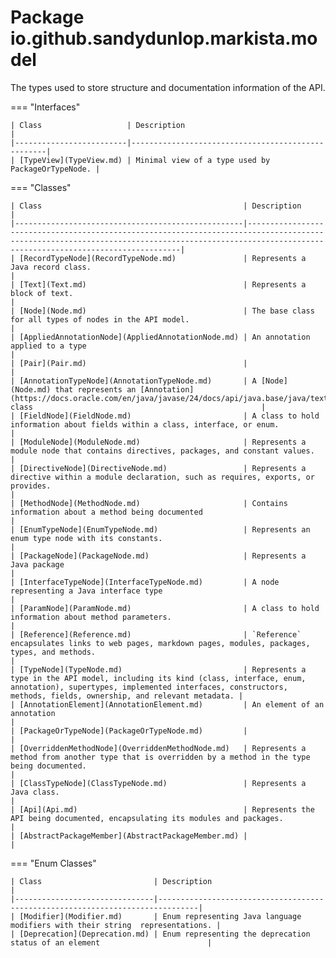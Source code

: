 
# Package io.github.sandydunlop.markista.model


The types used to store structure and documentation information of the API.

=== "Interfaces"

    | Class                   | Description                                       |
    |-------------------------|---------------------------------------------------|
    | [TypeView](TypeView.md) | Minimal view of a type used by PackageOrTypeNode. |
=== "Classes"

    | Class                                             | Description                                                                                                                                                                                       |
    |---------------------------------------------------|---------------------------------------------------------------------------------------------------------------------------------------------------------------------------------------------------|
    | [RecordTypeNode](RecordTypeNode.md)               | Represents a Java record class.                                                                                                                                                                   |
    | [Text](Text.md)                                   | Represents a block of text.                                                                                                                                                                       |
    | [Node](Node.md)                                   | The base class for all types of nodes in the API model.                                                                                                                                           |
    | [AppliedAnnotationNode](AppliedAnnotationNode.md) | An annotation applied to a type                                                                                                                                                                   |
    | [Pair](Pair.md)                                   |                                                                                                                                                                                                   |
    | [AnnotationTypeNode](AnnotationTypeNode.md)       | A [Node](Node.md) that represents an [Annotation](https://docs.oracle.com/en/java/javase/24/docs/api/java.base/java/text/Annotation.html) class                                                   |
    | [FieldNode](FieldNode.md)                         | A class to hold information about fields within a class, interface, or enum.                                                                                                                      |
    | [ModuleNode](ModuleNode.md)                       | Represents a module node that contains directives, packages, and constant values.                                                                                                                 |
    | [DirectiveNode](DirectiveNode.md)                 | Represents a directive within a module declaration, such as requires, exports, or provides.                                                                                                       |
    | [MethodNode](MethodNode.md)                       | Contains information about a method being documented                                                                                                                                              |
    | [EnumTypeNode](EnumTypeNode.md)                   | Represents an enum type node with its constants.                                                                                                                                                  |
    | [PackageNode](PackageNode.md)                     | Represents a Java package                                                                                                                                                                         |
    | [InterfaceTypeNode](InterfaceTypeNode.md)         | A node representing a Java interface type                                                                                                                                                         |
    | [ParamNode](ParamNode.md)                         | A class to hold information about method parameters.                                                                                                                                              |
    | [Reference](Reference.md)                         | `Reference` encapsulates links to web pages, markdown pages, modules, packages, types, and methods.                                                                                               |
    | [TypeNode](TypeNode.md)                           | Represents a type in the API model, including its kind (class, interface, enum, annotation), supertypes, implemented interfaces, constructors, methods, fields, ownership, and relevant metadata. |
    | [AnnotationElement](AnnotationElement.md)         | An element of an annotation                                                                                                                                                                       |
    | [PackageOrTypeNode](PackageOrTypeNode.md)         |                                                                                                                                                                                                   |
    | [OverriddenMethodNode](OverriddenMethodNode.md)   | Represents a method from another type that is overridden by a method in the type being documented.                                                                                                |
    | [ClassTypeNode](ClassTypeNode.md)                 | Represents a Java class.                                                                                                                                                                          |
    | [Api](Api.md)                                     | Represents the API being documented, encapsulating its modules and packages.                                                                                                                      |
    | [AbstractPackageMember](AbstractPackageMember.md) |                                                                                                                                                                                                   |
=== "Enum Classes"

    | Class                         | Description                                                                   |
    |-------------------------------|-------------------------------------------------------------------------------|
    | [Modifier](Modifier.md)       | Enum representing Java language modifiers with their string  representations. |
    | [Deprecation](Deprecation.md) | Enum representing the deprecation status of an element                        |
